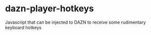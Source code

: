 # dazn-player-hotkeys
Javascript that can be injected to DAZN to receive some rudimentary keyboard hotkeys
